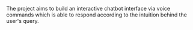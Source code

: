 The project aims to build an interactive chatbot interface via voice commands which is able to respond according to the intuition behind the user's query.
